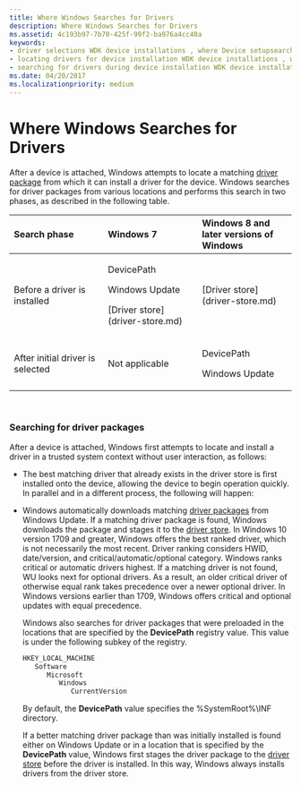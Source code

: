 ```yaml
---
title: Where Windows Searches for Drivers
description: Where Windows Searches for Drivers
ms.assetid: 4c193b97-7b70-425f-99f2-ba976a4cc40a
keywords:
- driver selections WDK device installations , where Device setupsearches
- locating drivers for device installation WDK device installations , where Device setupsearches
- searching for drivers during device installation WDK device installations , where Device setupsearches
ms.date: 04/20/2017
ms.localizationpriority: medium
---
```


# Where Windows Searches for Drivers


After a device is attached, Windows attempts to locate a matching [driver package](driver-packages.md) from which it can install a driver for the device. Windows searches for driver packages from various locations and performs this search in two phases, as described in the following table.

<table>
<colgroup>
<col width="33%" />
<col width="33%" />
<col width="33%" />
</colgroup>
<thead>
<tr class="header">
<th align="left">Search phase</th>
<th align="left">Windows 7</th>
<th align="left">Windows 8 and later versions of Windows</th>
</tr>
</thead>
<tbody>
<tr class="odd">
<td align="left">Before a driver is installed</td>
<td align="left"><p>DevicePath</p>
<p>Windows Update</p>
<p>[Driver store](driver-store.md)</p></td>
<td align="left">[Driver store](driver-store.md)</td>
</tr>
<tr class="even">
<td align="left">After initial driver is selected</td>
<td align="left"><p>Not applicable</p></td>
<td align="left"><p>DevicePath</p>
<p>Windows Update</p></td>
</tr>
</tbody>
</table>

 

### Searching for driver packages

After a device is attached, Windows first attempts to locate and install a driver in a trusted system context without user interaction, as follows:

-   The best matching driver that already exists in the driver store is first installed onto the device, allowing the device to begin operation quickly. In parallel and in a different process, the following will happen:

-   Windows automatically downloads matching [driver packages](driver-packages.md) from Windows Update. If a matching driver package is found, Windows downloads the package and stages it to the [driver store](driver-store.md). In Windows 10 version 1709 and greater, Windows offers the best ranked driver, which is not necessarily the most recent. Driver ranking considers HWID, date/version, and critical/automatic/optional category. Windows ranks critical or automatic drivers highest. If a matching driver is not found, WU looks next for optional drivers. As a result, an older critical driver of otherwise equal rank takes precedence over a newer optional driver. In Windows versions earlier than 1709, Windows offers critical and optional updates with equal precedence.

    Windows also searches for driver packages that were preloaded in the locations that are specified by the **DevicePath** registry value. This value is under the following subkey of the registry.

    ```cpp
    HKEY_LOCAL_MACHINE
       Software
          Microsoft
             Windows
                CurrentVersion
    ```

    By default, the **DevicePath** value specifies the %SystemRoot%\\INF directory.

    If a better matching driver package than was initially installed is found either on Windows Update or in a location that is specified by the **DevicePath** value, Windows first stages the driver package to the [driver store](driver-store.md) before the driver is installed. In this way, Windows always installs drivers from the driver store.

 

 





